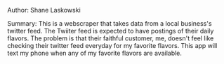 Author: Shane Laskowski

Summary: This is a webscraper that takes data from a local business's twitter feed.  The Twiiter feed is expected to have postings of their daily flavors.  The problem is that their faithful customer, me, doesn't feel like checking their twitter feed everyday for my favorite flavors.  This app will text my phone when any of my favorite flavors are available.
